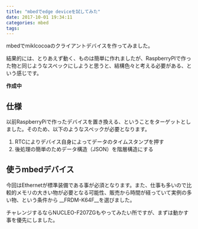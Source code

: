 ```yaml
---
title: "mbedでedge deviceを試してみた"
date: 2017-10-01 19:34:11
categories: mbed
tags:
---
```


mbedでmiklcocoaのクライアントデバイスを作ってみました。

結果的には、とりあえず動く、ものは簡単に作れましたが、RaspberryPIで作った物と同じようなスペックにしようと思うと、結構色々と考える必要がある、という感じです。

__作成中__

<!-- more -->

## 仕様
以前RaspberryPiで作ったデバイスを置き換える、ということをターゲットとしました。そのため、以下のようなスペックが必要となります。

1. RTCによりデバイス自身によってデータのタイムスタンプを押す
1. 後処理の簡単のためデータ構造（JSON）を階層構造にする

## 使うmbedデバイス
今回はEthernetが標準装備である事が必須となります。また、仕事も多いので比較的メモリの大きい物が必要となる可能性、販売から時間が経っていて実例の多い物、という条件から __FRDM-K64F__を選びました。

チャレンジするならNUCLEO-F207ZGもやってみたい所ですが、まずは動かす事を優先にしました。

## 